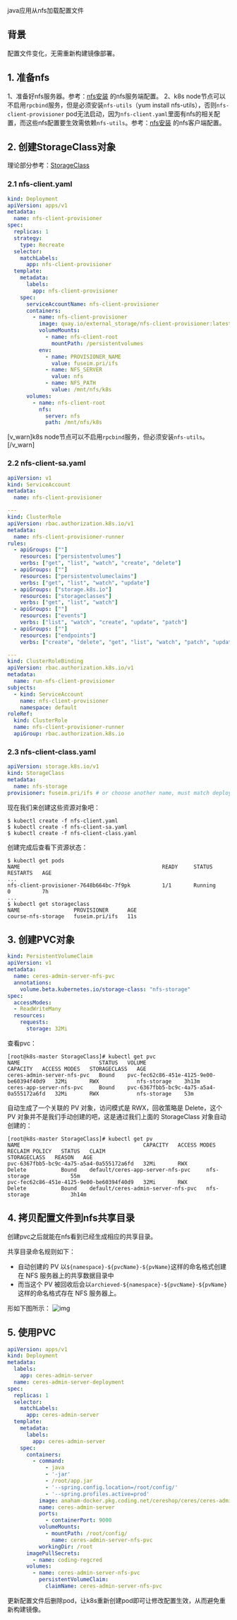 java应用从nfs加载配置文件

## 背景

配置文件变化，无需重新构建镜像部署。

## 1. 准备nfs

1、准备好nfs服务器。参考：[nfs安装](http://106.55.152.92:30989/archives/1004) 的nfs服务端配置。
2、k8s node节点可以不启用`rpcbind`服务，但是必须安装`nfs-utils`（yum install nfs-utils），否则`nfs-client-provisioner` pod无法启动，因为`nfs-client.yaml`里面有nfs的相关配置，而这些nfs配置要生效需依赖`nfs-utils`。参考：[nfs安装](http://106.55.152.92:30989/archives/1004) 的nfs客户端配置。

## 2. 创建StorageClass对象

理论部分参考：[StorageClass](https://www.qikqiak.com/k8s-book/docs/35.StorageClass.html)

### 2.1 nfs-client.yaml

```yaml
kind: Deployment
apiVersion: apps/v1
metadata:
  name: nfs-client-provisioner
spec:
  replicas: 1
  strategy:
    type: Recreate
  selector:
    matchLabels:
      app: nfs-client-provisioner
  template:
    metadata:
      labels:
        app: nfs-client-provisioner
    spec:
      serviceAccountName: nfs-client-provisioner
      containers:
        - name: nfs-client-provisioner
          image: quay.io/external_storage/nfs-client-provisioner:latest
          volumeMounts:
            - name: nfs-client-root
              mountPath: /persistentvolumes
          env:
            - name: PROVISIONER_NAME
              value: fuseim.pri/ifs
            - name: NFS_SERVER
              value: nfs
            - name: NFS_PATH
              value: /mnt/nfs/k8s
      volumes:
        - name: nfs-client-root
          nfs:
            server: nfs
            path: /mnt/nfs/k8s
```

[v_warn]k8s node节点可以不启用`rpcbind`服务，但必须安装`nfs-utils`。[/v_warn]

### 2.2 nfs-client-sa.yaml

```yaml
apiVersion: v1
kind: ServiceAccount
metadata:
  name: nfs-client-provisioner

---
kind: ClusterRole
apiVersion: rbac.authorization.k8s.io/v1
metadata:
  name: nfs-client-provisioner-runner
rules:
  - apiGroups: [""]
    resources: ["persistentvolumes"]
    verbs: ["get", "list", "watch", "create", "delete"]
  - apiGroups: [""]
    resources: ["persistentvolumeclaims"]
    verbs: ["get", "list", "watch", "update"]
  - apiGroups: ["storage.k8s.io"]
    resources: ["storageclasses"]
    verbs: ["get", "list", "watch"]
  - apiGroups: [""]
    resources: ["events"]
    verbs: ["list", "watch", "create", "update", "patch"]
  - apiGroups: [""]
    resources: ["endpoints"]
    verbs: ["create", "delete", "get", "list", "watch", "patch", "update"]

---
kind: ClusterRoleBinding
apiVersion: rbac.authorization.k8s.io/v1
metadata:
  name: run-nfs-client-provisioner
subjects:
  - kind: ServiceAccount
    name: nfs-client-provisioner
    namespace: default
roleRef:
  kind: ClusterRole
  name: nfs-client-provisioner-runner
  apiGroup: rbac.authorization.k8s.io
```

### 2.3 nfs-client-class.yaml

```yaml
apiVersion: storage.k8s.io/v1
kind: StorageClass
metadata:
  name: nfs-storage
provisioner: fuseim.pri/ifs # or choose another name, must match deployment's env PROVISIONER_NAME'
```

现在我们来创建这些资源对象吧：

```shell
$ kubectl create -f nfs-client.yaml
$ kubectl create -f nfs-client-sa.yaml
$ kubectl create -f nfs-client-class.yaml
```

创建完成后查看下资源状态：

```shell
$ kubectl get pods
NAME                                             READY     STATUS             RESTARTS   AGE
...
nfs-client-provisioner-7648b664bc-7f9pk          1/1       Running            0          7h
...
$ kubectl get storageclass
NAME                 PROVISIONER      AGE
course-nfs-storage   fuseim.pri/ifs   11s
```

## 3. 创建PVC对象

```yaml
kind: PersistentVolumeClaim
apiVersion: v1
metadata:
  name: ceres-admin-server-nfs-pvc
  annotations:
    volume.beta.kubernetes.io/storage-class: "nfs-storage"
spec:
  accessModes:
  - ReadWriteMany
  resources:
    requests:
      storage: 32Mi
```

查看pvc：

```shell
[root@k8s-master StorageClass]# kubectl get pvc
NAME                         STATUS   VOLUME                                     CAPACITY   ACCESS MODES   STORAGECLASS   AGE
ceres-admin-server-nfs-pvc   Bound    pvc-fec62c86-451e-4125-9e00-be60394f40d9   32Mi       RWX            nfs-storage    3h13m
ceres-app-server-nfs-pvc     Bound    pvc-6367fbb5-bc9c-4a75-a5a4-0a555172a6fd   32Mi       RWX            nfs-storage    53m
```

自动生成了一个关联的 PV 对象，访问模式是 RWX，回收策略是 Delete，这个 PV 对象并不是我们手动创建的吧，这是通过我们上面的 StorageClass 对象自动创建的：

```shell
[root@k8s-master StorageClass]# kubectl get pv
NAME                                       CAPACITY   ACCESS MODES   RECLAIM POLICY   STATUS   CLAIM                                STORAGECLASS   REASON   AGE
pvc-6367fbb5-bc9c-4a75-a5a4-0a555172a6fd   32Mi       RWX            Delete           Bound    default/ceres-app-server-nfs-pvc     nfs-storage             55m
pvc-fec62c86-451e-4125-9e00-be60394f40d9   32Mi       RWX            Delete           Bound    default/ceres-admin-server-nfs-pvc   nfs-storage             3h14m
```

## 4. 拷贝配置文件到nfs共享目录

创建pvc之后就能在nfs看到已经生成相应的共享目录。

共享目录命名规则如下：

- 自动创建的 PV 以`${namespace}-${pvcName}-${pvName}`这样的命名格式创建在 NFS 服务器上的共享数据目录中
- 而当这个 PV 被回收后会以`archieved-${namespace}-${pvcName}-${pvName}`这样的命名格式存在 NFS 服务器上。

形如下图所示：
![img](https://picgo.6and.ltd/img/img_5fb0f0f9ef6a6.png)

## 5. 使用PVC

```yaml
apiVersion: apps/v1
kind: Deployment
metadata:
  labels:
    app: ceres-admin-server
  name: ceres-admin-server-deployment
spec:
  replicas: 1
  selector:
    matchLabels:
      app: ceres-admin-server
  template:
    metadata:
      labels:
        app: ceres-admin-server
    spec:
      containers:
        - command:
            - java
            - '-jar'
            - /root/app.jar
            - '--spring.config.location=/root/config/'
            - '--spring.profiles.active=prod'
          image: anaham-docker.pkg.coding.net/cereshop/ceres/ceres-admin-server
          name: ceres-admin-server
          ports:
            - containerPort: 9000
          volumeMounts:
            - mountPath: /root/config/
              name: ceres-admin-server-nfs-pvc
          workingDir: /root
      imagePullSecrets:
        - name: coding-regcred
      volumes:
        - name: ceres-admin-server-nfs-pvc
          persistentVolumeClaim:
            claimName: ceres-admin-server-nfs-pvc
```

更新配置文件后删除pod，让k8s重新创建pod即可让修改配置生效，从而避免重新构建镜像。

